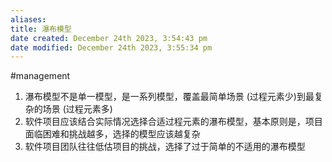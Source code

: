 ```yaml
---
aliases: 
title: 瀑布模型
date created: December 24th 2023, 3:54:43 pm
date modified: December 24th 2023, 3:55:34 pm
---
```

#management 

1. 瀑布模型不是单一模型，是一系列模型，覆盖最简单场景 (过程元素少)到最复杂的场景 (过程元素多)
2. 软件项目应该结合实际情况选择合适过程元素的瀑布模型，基本原则是，项目面临困难和挑战越多，选择的模型应该越复杂
3. 软件项目团队往往低估项目的挑战，选择了过于简单的不适用的瀑布模型
